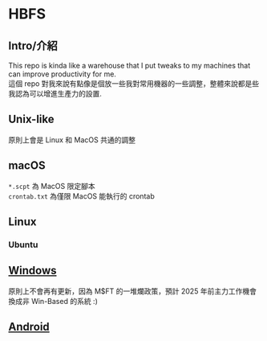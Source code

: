 # HBFS
## Intro/介紹
This repo is kinda like a warehouse that I put tweaks to my machines that can improve productivity for me.  
這個 repo 對我來說有點像是個放一些我對常用機器的一些調整，整體來說都是些我認為可以增進生產力的設置.

## Unix-like
原則上會是 Linux 和 MacOS 共通的調整

## macOS
`*.scpt` 為 MacOS 限定腳本 </br>
`crontab.txt` 為僅限 MacOS 能執行的 crontab

## Linux
### Ubuntu

## [Windows](https://github.com/vincent5753/HBFS/blob/main/Win/README.md)
原則上不會再有更新，因為 M$FT 的一堆爛政策，預計 2025 年前主力工作機會換成非 Win-Based 的系統 :)

## [Android](https://github.com/vincent5753/HBFS/blob/main/Android/README.md)
